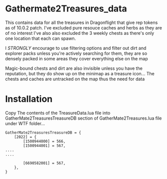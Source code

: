 # Gathermate2Treasures_data

This contains data for all the treasures in Dragonflight that give rep tokens as of 10.0.2 patch.
I've excluded pure resouce caches and herbs as they are of no interest
I've also also excluded the 3 weekly chests as there's only one location that each can spawn. 

I *STRONGLY* encourage to use filtering options and filter out dirt and explorer packs unless you're actively searching for them, they are so densely packed in some areas they cover everything else on the map

Magic-bound chests and dirt are also invisible unless you have the reputation, but they do show up on the minimap as a treasure icon... The chests and caches are untracked on the map thus the need for data

# Installation

Copy The contents of the TreasureData.lua file into GatherMate2TreasuresTreasureDB section of GatherMate2Treasures.lua file under WTF folder... 

```
GatherMate2TreasuresTreasureDB = {
	[2022] = {
		[1500944000] = 566,
		[1500944001] = 567,
....
....

		[6690582001] = 567,
	},
}
```
